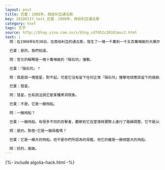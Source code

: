 ```yaml
---
layout: post
title: 巴夏：1908年，西伯利亞通古斯
key: 20180117_text_巴夏：1908年，西伯利亞通古斯
category: text
tags: 文字
source: http://blog.sina.com.cn/s/blog_cd7452c20101muct.html
text: |
  問：在1908年6月30日，在西伯利亞的通古斯，發生了一場一千萬到一千五百萬噸級的大爆炸。

  巴夏：是的，我們知道。

  問：官方的解釋是一塊十萬噸級的『隕石坑』撞擊。

  巴夏：『隕石坑』？

  問：我是說一塊彗星，對不起。可是它沒有留下任何正常『隕石坑』撞擊地球應該留下的痕跡。

  巴夏：彗星。

  問：彗星。也有說法說它是某種黑洞現象。

  巴夏：不是，它是一艘飛船。

  問：一艘飛船？

  巴夏：一艘飛船。有很多不同的目擊者，觀察到它在墜落時實際上進行了路線調整，它不是以一條直線軌跡墜落的。在最後時刻進行了路線調整，以使飛船在爆炸前遠離人口稠密的地區。你明白嗎？

  問：是的。那麼⋯它是一艘母艦嗎？

  巴夏：它是一艘大的飛船。但不是你們所認為的母艦，但它的確是一艘相當大的飛船。

  問：好的，謝謝。
---
```


{%- include algolia-hack.html -%}
